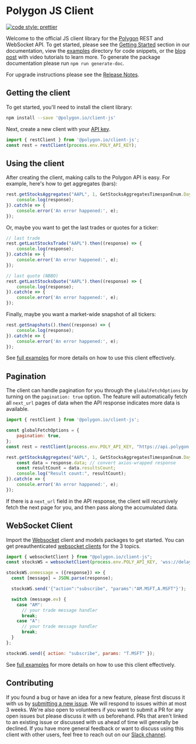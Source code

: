 # Polygon JS Client

[![code style: prettier](https://img.shields.io/badge/code_style-prettier-ff69b4.svg?style=flat-square)](https://github.com/prettier/prettier)

Welcome to the official JS client library for the [Polygon](https://polygon.io/) REST and WebSocket API. To get started, please see the [Getting Started](https://polygon.io/docs/stocks/getting-started) section in our documentation, view the [examples](./examples/) directory for code snippets, or the [blog post](https://polygon.io/blog/javascript-stock-market-data/) with video tutorials to learn more. To generate the package documentation please run `npm run generate-doc`.

For upgrade instructions please see the [Release Notes](./CHANGELOG.md).

## Getting the client

To get started, you'll need to install the client library:

```bash
npm install --save '@polygon.io/client-js'
```

Next, create a new client with your [API key](https://polygon.io/dashboard/signup).

```javascript
import { restClient } from '@polygon.io/client-js';
const rest = restClient(process.env.POLY_API_KEY);
```

## Using the client

After creating the client, making calls to the Polygon API is easy. For example, here's how to get aggregates (bars):

```javascript
rest.getStocksAggregates("AAPL", 1, GetStocksAggregatesTimespanEnum.Day, "2023-01-01", "2023-04-14").then((response) => {
	console.log(response);
}).catch(e => {
	console.error('An error happened:', e);
});
```

Or, maybe you want to get the last trades or quotes for a ticker:

```javascript
// last trade
rest.getLastStocksTrade("AAPL").then((response) => {
	console.log(response);
}).catch(e => {
	console.error('An error happened:', e);
});

// last quote (NBBO)
rest.getLastStocksQuote("AAPL").then((response) => {
	console.log(response);
}).catch(e => {
	console.error('An error happened:', e);
});
```

Finally, maybe you want a market-wide snapshot of all tickers:

```javascript
rest.getSnapshots().then((response) => {
	console.log(response);
}).catch(e => {
	console.error('An error happened:', e);
});
```

See [full examples](./examples/rest/) for more details on how to use this client effectively. 

## Pagination

The client can handle pagination for you through the `globalFetchOptions` by turning on the `pagination: true` option. The feature will automatically fetch all `next_url` pages of data when the API response indicates more data is available.

```javascript
import { restClient } from '@polygon.io/client-js';

const globalFetchOptions = {
	pagination: true,
};
const rest = restClient(process.env.POLY_API_KEY, "https://api.polygon.io", globalFetchOptions);

rest.getStocksAggregates("AAPL", 1, GetStocksAggregatesTimespanEnum.Day, "2023-01-01", "2023-04-14").then((response) => {
	const data = response.data; // convert axios-wrapped response
	const resultCount = data.resultsCount;
	console.log("Result count:", resultCount);
}).catch(e => {
	console.error('An error happened:', e);
});
```

If there is a `next_url` field in the API response, the client will recursively fetch the next page for you, and then pass along the accumulated data.

## WebSocket Client

Import the [Websocket](https://polygon.io/docs/stocks/ws_getting-started) client and models packages to get started. You can get preauthenticated [websocket clients](https://www.npmjs.com/package/websocket) for the 3 topics.

```javascript
import { websocketClient } from "@polygon.io/client-js";
const stocksWS = websocketClient(process.env.POLY_API_KEY, 'wss://delayed.polygon.io').stocks();

stocksWS.onmessage = ({response}) => {
  const [message] = JSON.parse(response);

  stocksWS.send('{"action":"subscribe", "params":"AM.MSFT,A.MSFT"}');

  switch (message.ev) {
    case "AM":
      // your trade message handler
      break;
    case "A":
      // your trade message handler
      break;
  }
};

stocksWS.send({ action: "subscribe", params: "T.MSFT" });
```
See [full examples](./examples/websocket/) for more details on how to use this client effectively.

## Contributing

If you found a bug or have an idea for a new feature, please first discuss it with us by [submitting a new issue](https://github.com/polygon-io/client-js/issues/new/choose). We will respond to issues within at most 3 weeks. We're also open to volunteers if you want to submit a PR for any open issues but please discuss it with us beforehand. PRs that aren't linked to an existing issue or discussed with us ahead of time will generally be declined. If you have more general feedback or want to discuss using this client with other users, feel free to reach out on our [Slack channel](https://polygon-io.slack.com/archives/C03FCSBSAFL).
